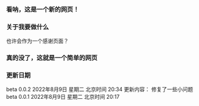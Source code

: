 ### 看呐，这是一个新的网页！

### 关于我要做什么

也许会作为一个感谢页面？

### 真的没了，这就是一个简单的网页

### 更新日期
beta 0.0.2 2022年8月9日 星期二 北京时间 20:34
更新内容：
修复了一些小问题
beta 0.0.1 2022年8月9日 星期二 北京时间 20:17
